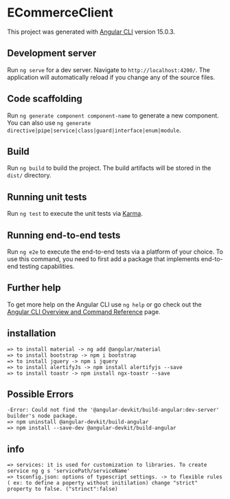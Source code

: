 # ECommerceClient

This project was generated with [Angular CLI](https://github.com/angular/angular-cli) version 15.0.3.

## Development server

Run `ng serve` for a dev server. Navigate to `http://localhost:4200/`. The application will automatically reload if you change any of the source files.

## Code scaffolding

Run `ng generate component component-name` to generate a new component. You can also use `ng generate directive|pipe|service|class|guard|interface|enum|module`.

## Build

Run `ng build` to build the project. The build artifacts will be stored in the `dist/` directory.

## Running unit tests

Run `ng test` to execute the unit tests via [Karma](https://karma-runner.github.io).

## Running end-to-end tests

Run `ng e2e` to execute the end-to-end tests via a platform of your choice. To use this command, you need to first add a package that implements end-to-end testing capabilities.

## Further help

To get more help on the Angular CLI use `ng help` or go check out the [Angular CLI Overview and Command Reference](https://angular.io/cli) page.

## installation
    => to install material -> ng add @angular/material
    => to install bootstrap -> npm i bootstrap
    => to install jquery -> npm i jquery
    => to install alertifyJs -> npm install alertifyjs --save
    => to install toastr -> npm install ngx-toastr --save

## Possible Errors
    -Error: Could not find the '@angular-devkit/build-angular:dev-server' builder's node package.
    => npm uninstall @angular-devkit/build-angular
    => npm install --save-dev @angular-devkit/build-angular

## info
    => services: it is used for customization to libraries. To create service ng g s 'servicePath/serviceName'
    => tsconfig.json: options of typescript settings. -> to flexible rules ( ex: to define a poperty without initilation) change "strict" property to false. ("strinct":false)
